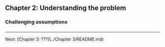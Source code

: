 ## Chapter 2: Understanding the problem

### Challenging assumptions

### 

---

Next: [Chapter 3: ???](../Chapter 3/README.md)

